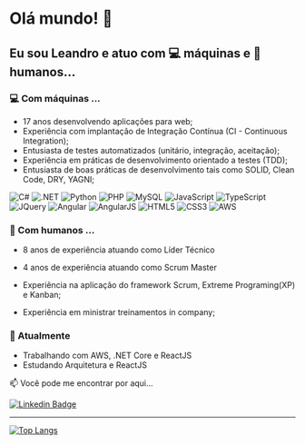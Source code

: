 # Olá mundo! 👋


## Eu sou Leandro e atuo com 💻 máquinas e 👨‍ humanos...

<!--
**leandroribeiro/leandroribeiro** is a ✨ _special_ ✨ repository because its `README.md` (this file) appears on your GitHub profile.
-->

### 💻 Com máquinas ...

* 17 anos desenvolvendo aplicações para web;
* Experiência com implantação de Integração Contínua (CI - Continuous Integration);
* Entusiasta de testes automatizados (unitário, integração, aceitação);
* Experiência em práticas de desenvolvimento orientado a testes (TDD);
* Entusiasta de boas práticas de desenvolvimento tais como SOLID, Clean Code, DRY, YAGNI;

<div>

<img src="https://img.shields.io/badge/C%23-239120?style=for-the-badge&logo=c-sharp&logoColor=white" alt="C#" />
<img src="https://img.shields.io/badge/.NET-5C2D91?style=for-the-badge&logo=.net&logoColor=white" alt=".NET" />
<img src="https://img.shields.io/badge/Python-14354C?style=for-the-badge&logo=python&logoColor=white" alt="Python" />
<img src="https://img.shields.io/badge/PHP-777BB4?style=for-the-badge&logo=php&logoColor=white" alt="PHP" />

<img src="https://img.shields.io/badge/MySQL-00000F?style=for-the-badge&logo=mysql&logoColor=white" alt="MySQL" />

<img src="https://img.shields.io/badge/JavaScript-323330?style=for-the-badge&logo=javascript&logoColor=F7DF1E" alt="JavaScript" />
<img src="https://img.shields.io/badge/TypeScript-007ACC?style=for-the-badge&logo=typescript&logoColor=white" alt="TypeScript" />
<img src="https://img.shields.io/badge/jQuery-0769AD?style=for-the-badge&logo=jquery&logoColor=white" alt="JQuery" />
<img src="https://img.shields.io/badge/Angular-DD0031?style=for-the-badge&logo=angular&logoColor=white" alt="Angular" />
<img src="https://img.shields.io/badge/AngularJS-E23237?style=for-the-badge&logo=angularjs&logoColor=white" alt="AngularJS" />


<img src="https://img.shields.io/badge/HTML5-E34F26?style=for-the-badge&logo=html5&logoColor=white" alt="HTML5" />
<img src="https://img.shields.io/badge/CSS3-1572B6?style=for-the-badge&logo=css3&logoColor=white" alt="CSS3" />

<img src="https://img.shields.io/badge/Amazon_AWS-232F3E?style=for-the-badge&logo=amazon-aws&logoColor=white" alt="AWS" />

</div>
    
### 👨‍ Com humanos ...

* 8 anos de experiência atuando como Líder Técnico
* 4 anos de experiência atuando como Scrum Master

* Experiência na aplicação do framework Scrum, Extreme Programing(XP) e Kanban;
* Experiência em ministrar treinamentos in company;
    
### 🌱 Atualmente 

- Trabalhando com AWS, .NET Core e ReactJS
- Estudando Arquitetura e ReactJS

📫 Você pode me encontrar por aqui...

[![Linkedin Badge](https://img.shields.io/badge/-LinkedIn-blue?style=flat-square&logo=Linkedin&logoColor=white&link=https://www.linkedin.com/in/imleandroribeiro/)](https://www.linkedin.com/in/imleandroribeiro/)


---

[![Top Langs](https://github-readme-stats.vercel.app/api/top-langs/?username=leandroribeiro&layout=compact)](https://github.com/leandroribeiro?tab=repositories)
